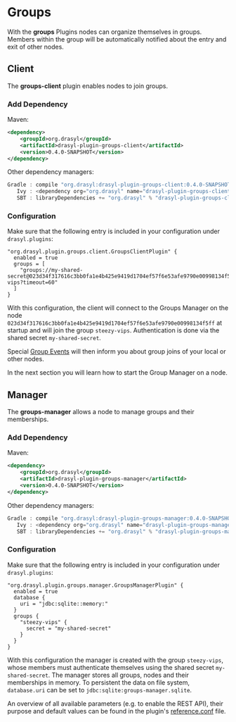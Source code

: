 # Groups

With the **groups** Plugins nodes can organize themselves in groups. Members within the
group will be automatically notified about the entry and exit of other nodes.

## Client

The **groups-client** plugin enables nodes to join groups.

### Add Dependency

Maven:
```xml
<dependency>
    <groupId>org.drasyl</groupId>
    <artifactId>drasyl-plugin-groups-client</artifactId>
    <version>0.4.0-SNAPSHOT</version>
</dependency>
```

Other dependency managers:
```java
Gradle : compile "org.drasyl:drasyl-plugin-groups-client:0.4.0-SNAPSHOT" // build.gradle 
   Ivy : <dependency org="org.drasyl" name="drasyl-plugin-groups-client" rev="0.4.0-SNAPSHOT" conf="build" /> // ivy.xml
   SBT : libraryDependencies += "org.drasyl" % "drasyl-plugin-groups-client" % "0.4.0-SNAPSHOT" // build.sbt
```

### Configuration

Make sure that the following entry is included in your configuration under `drasyl.plugins`:

```hocon
"org.drasyl.plugin.groups.client.GroupsClientPlugin" {
  enabled = true
  groups = [
    "groups://my-shared-secret@023d34f317616c3bb0fa1e4b425e9419d1704ef57f6e53afe9790e00998134f5ff/steezy-vips?timeout=60"
  ]
}
```

With this configuration, the client will connect to the Groups Manager on the node
`023d34f317616c3bb0fa1e4b425e9419d1704ef57f6e53afe9790e00998134f5ff` at startup and will join the
group `steezy-vips`. Authentication is done via the shared secret `my-shared-secret`.

Special [Group Events](https://www.javadoc.io/doc/org.drasyl/drasyl-plugin-groups-client/latest/org/drasyl/plugin/groups/client/event/package-summary.html) will then inform you about group joins of your local or other nodes.

In the next section you will learn how to start the Group Manager on a node.

## Manager

The **groups-manager** allows a node to manage groups and their memberships.

### Add Dependency

Maven:
```xml
<dependency>
    <groupId>org.drasyl</groupId>
    <artifactId>drasyl-plugin-groups-manager</artifactId>
    <version>0.4.0-SNAPSHOT</version>
</dependency>
```

Other dependency managers:
```java
Gradle : compile "org.drasyl:drasyl-plugin-groups-manager:0.4.0-SNAPSHOT" // build.gradle 
   Ivy : <dependency org="org.drasyl" name="drasyl-plugin-groups-manager" rev="0.4.0-SNAPSHOT" conf="build" /> // ivy.xml
   SBT : libraryDependencies += "org.drasyl" % "drasyl-plugin-groups-manager" % "0.4.0-SNAPSHOT" // build.sbt
```

### Configuration

Make sure that the following entry is included in your configuration under `drasyl.plugins`:

```hocon
"org.drasyl.plugin.groups.manager.GroupsManagerPlugin" {
  enabled = true
  database {
    uri = "jdbc:sqlite::memory:"
  }
  groups {
    "steezy-vips" {
      secret = "my-shared-secret"
    }
  }
}
```

With this configuration the manager is created with the group `steezy-vips`, whose members must
authenticate themselves using the shared secret `my-shared-secret`. 
The manager stores all groups, nodes and their memberships in memory. To persistent the data on
file system, `database.uri` can be set to `jdbc:sqlite:groups-manager.sqlite`.

An overview of all available parameters (e.g. to enable the REST API), their purpose and default values can be found in the
plugin's [reference.conf](https://github.com/drasyl-overlay/drasyl/blob/master/drasyl-plugin-groups-manager/src/main/resources/reference.conf)
file.